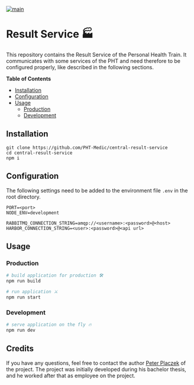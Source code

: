 [![main](https://github.com/PHT-Medic/central-result-service/actions/workflows/main.yml/badge.svg)](https://github.com/PHT-Medic/central-result-service/actions/workflows/main.yml)
# Result Service 🏭
This repository contains the Result Service of the Personal Health Train.
It communicates with some services of the PHT and need therefore to be configured properly, like described 
in the following sections.

**Table of Contents**

- [Installation](#installation)
- [Configuration](#configuration)
- [Usage](#usage)
    - [Production](#production)
    - [Development](#development)

## Installation

```shell
git clone https://github.com/PHT-Medic/central-result-service
cd central-result-service
npm i
```

## Configuration
The following settings need to be added to the environment file `.env` in the root directory.
```
PORT=<port>
NODE_ENV=development

RABBITMQ_CONNECTION_STRING=amqp://<username>:<password>@<host>
HARBOR_CONNECTION_STRING=<user>:<password>@<api url>
```

## Usage

### Production

``` bash
# build application for production 🛠
npm run build

# run application ⚔
npm run start
```

### Development

``` bash
# serve application on the fly 🔥
npm run dev
````

## Credits
If you have any questions, feel free to contact the author [Peter Placzek](https://github.com/Tada5hi) of the project.
The project was initially developed during his bachelor thesis, and he worked after that as employee
on the project.
